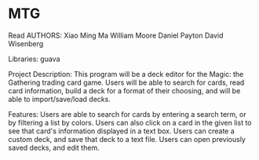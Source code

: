 # MTG

Read AUTHORS:
Xiao Ming Ma
William Moore
Daniel Payton
David Wisenberg

Libraries:
guava

Project Description:
This program will be a deck editor for the Magic: the Gathering trading card game. Users will be able to search for cards, read card information,
build a deck for a format of their choosing, and will be able to import/save/load decks.

Features:
Users are able to search for cards by entering a search term, or by filtering a list by colors.
Users can also click on a card in the given list to see that card's information displayed in a text box.
Users can create a custom deck, and save that deck to a text file. 
Users can open previously saved decks, and edit them.
